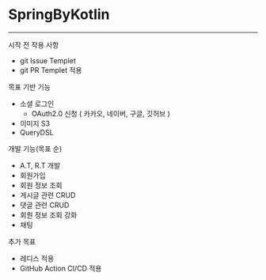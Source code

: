 # SpringByKotlin
<hr>

시작 전 작용 사항
  - git Issue Templet
  - git PR Templet 적용

목표
기반 기능
  - 소셜 로그인
    - OAuth2.0 신청 ( 카카오, 네이버, 구글, 깃허브 )
  - 이미지 S3
  - QueryDSL

개발 기능(목표 순)
  - A.T, R.T 개발
  - 회원가입
  - 회원 정보 조회
  - 게시글 관련 CRUD
  - 댓글 관련 CRUD
  - 회원 정보 조회 강화
  - 채팅

추가 목표
  - 레디스 적용
  - GitHub Action CI/CD 적용

